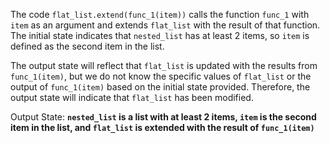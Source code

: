 The code `flat_list.extend(func_1(item))` calls the function `func_1` with `item` as an argument and extends `flat_list` with the result of that function. The initial state indicates that `nested_list` has at least 2 items, so `item` is defined as the second item in the list.

The output state will reflect that `flat_list` is updated with the results from `func_1(item)`, but we do not know the specific values of `flat_list` or the output of `func_1(item)` based on the initial state provided. Therefore, the output state will indicate that `flat_list` has been modified.

Output State: **`nested_list` is a list with at least 2 items, `item` is the second item in the list, and `flat_list` is extended with the result of `func_1(item)`**